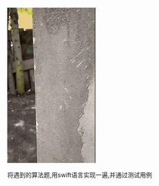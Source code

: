 ![image](https://github.com/zyc666jdi/PractiseAlgorithm/blob/master/Resources/IMG_4152.GIF)

将遇到的算法题,用swift语言实现一遍,并通过测试用例
